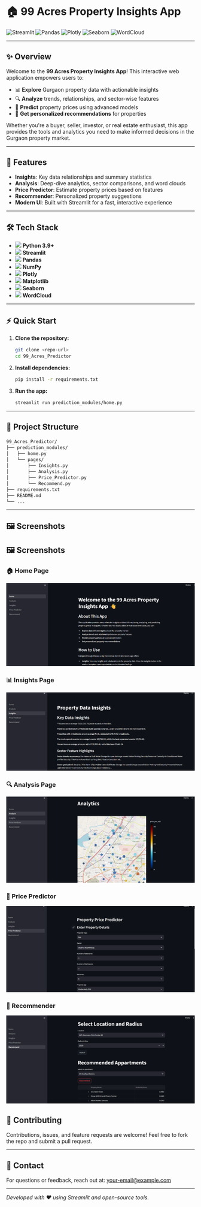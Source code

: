 # 🏠 99 Acres Property Insights App

![Streamlit](https://img.shields.io/badge/Built%20With-Streamlit-red?logo=streamlit)
![Pandas](https://img.shields.io/badge/Pandas-Data%20Analysis-blue?logo=pandas)
![Plotly](https://img.shields.io/badge/Plotly-Interactive%20Plots-orange?logo=plotly)
![Seaborn](https://img.shields.io/badge/Seaborn-Statistical%20Plots-cyan?logo=seaborn)
![WordCloud](https://img.shields.io/badge/WordCloud-Text%20Visualization-lightgrey?logo=python)

---

## ✨ Overview

Welcome to the **99 Acres Property Insights App**! This interactive web application empowers users to:
- 📊 **Explore** Gurgaon property data with actionable insights
- 🔍 **Analyze** trends, relationships, and sector-wise features
- 💸 **Predict** property prices using advanced models
- 🏡 **Get personalized recommendations** for properties

Whether you're a buyer, seller, investor, or real estate enthusiast, this app provides the tools and analytics you need to make informed decisions in the Gurgaon property market.

---

## 🚀 Features

- **Insights**: Key data relationships and summary statistics
- **Analysis**: Deep-dive analytics, sector comparisons, and word clouds
- **Price Predictor**: Estimate property prices based on features
- **Recommender**: Personalized property suggestions
- **Modern UI**: Built with Streamlit for a fast, interactive experience

---

## 🛠️ Tech Stack

- <img src="https://cdn.jsdelivr.net/gh/devicons/devicon/icons/python/python-original.svg" width="24"/> **Python 3.9+**
- <img src="https://cdn.jsdelivr.net/gh/devicons/devicon/icons/streamlit/streamlit-original.svg" width="24"/> **Streamlit**
- <img src="https://cdn.jsdelivr.net/gh/devicons/devicon/icons/pandas/pandas-original.svg" width="24"/> **Pandas**
- <img src="https://cdn.jsdelivr.net/gh/devicons/devicon/icons/numpy/numpy-original.svg" width="24"/> **NumPy**
- <img src="https://cdn.jsdelivr.net/gh/devicons/devicon/icons/plotly/plotly-original.svg" width="24"/> **Plotly**
- <img src="https://cdn.jsdelivr.net/gh/devicons/devicon/icons/matplotlib/matplotlib-original.svg" width="24"/> **Matplotlib**
- <img src="https://cdn.jsdelivr.net/gh/devicons/devicon/icons/seaborn/seaborn-original.svg" width="24"/> **Seaborn**
- <img src="https://cdn.jsdelivr.net/gh/devicons/devicon/icons/python/python-original.svg" width="24"/> **WordCloud**

---

## ⚡ Quick Start

1. **Clone the repository:**
   ```bash
   git clone <repo-url>
   cd 99_Acres_Predictor
   ```
2. **Install dependencies:**
   ```bash
   pip install -r requirements.txt
   ```
3. **Run the app:**
   ```bash
   streamlit run prediction_modules/home.py
   ```

---

## 📂 Project Structure

```
99_Acres_Predictor/
├── prediction_modules/
│   ├── home.py
│   └── pages/
│       ├── Insights.py
│       ├── Analysis.py
│       ├── Price_Predictor.py
│       └── Recommend.py
├── requirements.txt
├── README.md
└── ...
```

---

## 🖼️ Screenshots
## 🖼️ Screenshots

### 🏠 Home Page
![Home Page](demo/home_page.png)

### 📊 Insights Page
![Insights Page](demo/Insights.png)

### 🔍 Analysis Page
![Analysis Page](demo/analysis.png)

### 💸 Price Predictor
![Price Predictor](demo/Price%20Predictor.png)

### 🏡 Recommender
![Recommender](demo/Recommender.png)

## 🙌 Contributing

Contributions, issues, and feature requests are welcome! Feel free to fork the repo and submit a pull request.

---

## 📧 Contact

For questions or feedback, reach out at: [your-email@example.com](mailto:your-email@example.com)

---

_Developed with ❤️ using Streamlit and open-source tools._ 
